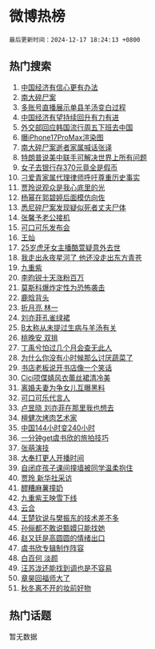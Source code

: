 # 微博热榜

`最后更新时间：2024-12-17 18:24:13 +0800`

## 热门搜索

1. [中国经济有信心更有办法](https://m.weibo.cn/search?containerid=100103type%3D1%26t%3D10%26q%3D%23%E4%B8%AD%E5%9B%BD%E7%BB%8F%E6%B5%8E%E6%9C%89%E4%BF%A1%E5%BF%83%E6%9B%B4%E6%9C%89%E5%8A%9E%E6%B3%95%23&stream_entry_id=51&isnewpage=1&extparam=seat%3D1%26c_type%3D51%26pos%3D0%26cate%3D10103%26q%3D%2523%25E4%25B8%25AD%25E5%259B%25BD%25E7%25BB%258F%25E6%25B5%258E%25E6%259C%2589%25E4%25BF%25A1%25E5%25BF%2583%25E6%259B%25B4%25E6%259C%2589%25E5%258A%259E%25E6%25B3%2595%2523%26dgr%3D0%26filter_type%3Drealtimehot%26stream_entry_id%3D51%26display_time%3D1734431051%26pre_seqid%3D17344310519080199779141)
1. [南大碎尸案](https://m.weibo.cn/search?containerid=100103type%3D1%26t%3D10%26q%3D%E5%8D%97%E5%A4%A7%E7%A2%8E%E5%B0%B8%E6%A1%88&stream_entry_id=31&isnewpage=1&extparam=seat%3D1%26pos%3D0%26lcate%3D5001%26flag%3D2%26filter_type%3Drealtimehot%26q%3D%25E5%258D%2597%25E5%25A4%25A7%25E7%25A2%258E%25E5%25B0%25B8%25E6%25A1%2588%26dgr%3D0%26realpos%3D1%26cate%3D5001%26band_rank%3D1%26c_type%3D31%26stream_entry_id%3D31%26display_time%3D1734431051%26pre_seqid%3D17344310519080199779141)
1. [多账号直播展示单县羊汤变白过程](https://m.weibo.cn/search?containerid=100103type%3D1%26t%3D10%26q%3D%23%E5%A4%9A%E8%B4%A6%E5%8F%B7%E7%9B%B4%E6%92%AD%E5%B1%95%E7%A4%BA%E5%8D%95%E5%8E%BF%E7%BE%8A%E6%B1%A4%E5%8F%98%E7%99%BD%E8%BF%87%E7%A8%8B%23&stream_entry_id=31&isnewpage=1&extparam=seat%3D1%26pos%3D1%26lcate%3D5001%26flag%3D1%26filter_type%3Drealtimehot%26q%3D%2523%25E5%25A4%259A%25E8%25B4%25A6%25E5%258F%25B7%25E7%259B%25B4%25E6%2592%25AD%25E5%25B1%2595%25E7%25A4%25BA%25E5%258D%2595%25E5%258E%25BF%25E7%25BE%258A%25E6%25B1%25A4%25E5%258F%2598%25E7%2599%25BD%25E8%25BF%2587%25E7%25A8%258B%2523%26dgr%3D0%26realpos%3D2%26cate%3D5001%26band_rank%3D2%26c_type%3D31%26stream_entry_id%3D31%26display_time%3D1734431051%26pre_seqid%3D17344310519080199779141)
1. [中国经济有望持续回升有力有进](https://m.weibo.cn/search?containerid=100103type%3D1%26t%3D10%26q%3D%23%E4%B8%AD%E5%9B%BD%E7%BB%8F%E6%B5%8E%E6%9C%89%E6%9C%9B%E6%8C%81%E7%BB%AD%E5%9B%9E%E5%8D%87%E6%9C%89%E5%8A%9B%E6%9C%89%E8%BF%9B%23&stream_entry_id=31&isnewpage=1&extparam=seat%3D1%26pos%3D2%26lcate%3D5001%26flag%3D0%26filter_type%3Drealtimehot%26q%3D%2523%25E4%25B8%25AD%25E5%259B%25BD%25E7%25BB%258F%25E6%25B5%258E%25E6%259C%2589%25E6%259C%259B%25E6%258C%2581%25E7%25BB%25AD%25E5%259B%259E%25E5%258D%2587%25E6%259C%2589%25E5%258A%259B%25E6%259C%2589%25E8%25BF%259B%2523%26dgr%3D0%26realpos%3D3%26cate%3D5001%26band_rank%3D3%26c_type%3D31%26stream_entry_id%3D31%26display_time%3D1734431051%26pre_seqid%3D17344310519080199779141)
1. [外交部回应韩国流行周五下班去中国](https://m.weibo.cn/search?containerid=100103type%3D1%26t%3D10%26q%3D%23%E5%A4%96%E4%BA%A4%E9%83%A8%E5%9B%9E%E5%BA%94%E9%9F%A9%E5%9B%BD%E6%B5%81%E8%A1%8C%E5%91%A8%E4%BA%94%E4%B8%8B%E7%8F%AD%E5%8E%BB%E4%B8%AD%E5%9B%BD%23&stream_entry_id=31&isnewpage=1&extparam=seat%3D1%26pos%3D3%26lcate%3D5001%26flag%3D0%26filter_type%3Drealtimehot%26q%3D%2523%25E5%25A4%2596%25E4%25BA%25A4%25E9%2583%25A8%25E5%259B%259E%25E5%25BA%2594%25E9%259F%25A9%25E5%259B%25BD%25E6%25B5%2581%25E8%25A1%258C%25E5%2591%25A8%25E4%25BA%2594%25E4%25B8%258B%25E7%258F%25AD%25E5%258E%25BB%25E4%25B8%25AD%25E5%259B%25BD%2523%26dgr%3D0%26realpos%3D4%26cate%3D5001%26band_rank%3D4%26c_type%3D31%26stream_entry_id%3D31%26display_time%3D1734431051%26pre_seqid%3D17344310519080199779141)
1. [曝iPhone17ProMax渲染图](https://m.weibo.cn/search?containerid=100103type%3D1%26t%3D10%26q%3D%23%E6%9B%9DiPhone17ProMax%E6%B8%B2%E6%9F%93%E5%9B%BE%23&stream_entry_id=31&isnewpage=1&extparam=seat%3D1%26pos%3D4%26lcate%3D5001%26flag%3D1%26filter_type%3Drealtimehot%26q%3D%2523%25E6%259B%259DiPhone17ProMax%25E6%25B8%25B2%25E6%259F%2593%25E5%259B%25BE%2523%26dgr%3D0%26realpos%3D5%26cate%3D5001%26band_rank%3D5%26c_type%3D31%26stream_entry_id%3D31%26display_time%3D1734431051%26pre_seqid%3D17344310519080199779141)
1. [南大碎尸案逝者家属喊话张译](https://m.weibo.cn/search?containerid=100103type%3D1%26t%3D10%26q%3D%23%E5%8D%97%E5%A4%A7%E7%A2%8E%E5%B0%B8%E6%A1%88%E9%80%9D%E8%80%85%E5%AE%B6%E5%B1%9E%E5%96%8A%E8%AF%9D%E5%BC%A0%E8%AF%91%23&stream_entry_id=31&isnewpage=1&extparam=seat%3D1%26pos%3D5%26lcate%3D5001%26flag%3D2%26filter_type%3Drealtimehot%26q%3D%2523%25E5%258D%2597%25E5%25A4%25A7%25E7%25A2%258E%25E5%25B0%25B8%25E6%25A1%2588%25E9%2580%259D%25E8%2580%2585%25E5%25AE%25B6%25E5%25B1%259E%25E5%2596%258A%25E8%25AF%259D%25E5%25BC%25A0%25E8%25AF%2591%2523%26dgr%3D0%26realpos%3D6%26cate%3D5001%26band_rank%3D6%26c_type%3D31%26stream_entry_id%3D31%26display_time%3D1734431051%26pre_seqid%3D17344310519080199779141)
1. [特朗普说美中联手可解决世界上所有问题](https://m.weibo.cn/search?containerid=100103type%3D1%26t%3D10%26q%3D%23%E7%89%B9%E6%9C%97%E6%99%AE%E8%AF%B4%E7%BE%8E%E4%B8%AD%E8%81%94%E6%89%8B%E5%8F%AF%E8%A7%A3%E5%86%B3%E4%B8%96%E7%95%8C%E4%B8%8A%E6%89%80%E6%9C%89%E9%97%AE%E9%A2%98%23&stream_entry_id=31&isnewpage=1&extparam=seat%3D1%26pos%3D6%26lcate%3D5001%26flag%3D0%26filter_type%3Drealtimehot%26q%3D%2523%25E7%2589%25B9%25E6%259C%2597%25E6%2599%25AE%25E8%25AF%25B4%25E7%25BE%258E%25E4%25B8%25AD%25E8%2581%2594%25E6%2589%258B%25E5%258F%25AF%25E8%25A7%25A3%25E5%2586%25B3%25E4%25B8%2596%25E7%2595%258C%25E4%25B8%258A%25E6%2589%2580%25E6%259C%2589%25E9%2597%25AE%25E9%25A2%2598%2523%26dgr%3D0%26realpos%3D7%26cate%3D5001%26band_rank%3D7%26c_type%3D31%26stream_entry_id%3D31%26display_time%3D1734431051%26pre_seqid%3D17344310519080199779141)
1. [女子去银行存370元竟全是假币](https://m.weibo.cn/search?containerid=100103type%3D1%26t%3D10%26q%3D%23%E5%A5%B3%E5%AD%90%E5%8E%BB%E9%93%B6%E8%A1%8C%E5%AD%98370%E5%85%83%E7%AB%9F%E5%85%A8%E6%98%AF%E5%81%87%E5%B8%81%23&stream_entry_id=31&isnewpage=1&extparam=seat%3D1%26pos%3D7%26lcate%3D5001%26flag%3D0%26filter_type%3Drealtimehot%26q%3D%2523%25E5%25A5%25B3%25E5%25AD%2590%25E5%258E%25BB%25E9%2593%25B6%25E8%25A1%258C%25E5%25AD%2598370%25E5%2585%2583%25E7%25AB%259F%25E5%2585%25A8%25E6%2598%25AF%25E5%2581%2587%25E5%25B8%2581%2523%26dgr%3D0%26realpos%3D8%26cate%3D5001%26band_rank%3D8%26c_type%3D31%26stream_entry_id%3D31%26display_time%3D1734431051%26pre_seqid%3D17344310519080199779141)
1. [刁爱青家属代理律师呼吁尊重历史事实](https://m.weibo.cn/search?containerid=100103type%3D1%26t%3D10%26q%3D%23%E5%88%81%E7%88%B1%E9%9D%92%E5%AE%B6%E5%B1%9E%E4%BB%A3%E7%90%86%E5%BE%8B%E5%B8%88%E5%91%BC%E5%90%81%E5%B0%8A%E9%87%8D%E5%8E%86%E5%8F%B2%E4%BA%8B%E5%AE%9E%23&stream_entry_id=31&isnewpage=1&extparam=seat%3D1%26pos%3D8%26lcate%3D5001%26flag%3D1%26filter_type%3Drealtimehot%26q%3D%2523%25E5%2588%2581%25E7%2588%25B1%25E9%259D%2592%25E5%25AE%25B6%25E5%25B1%259E%25E4%25BB%25A3%25E7%2590%2586%25E5%25BE%258B%25E5%25B8%2588%25E5%2591%25BC%25E5%2590%2581%25E5%25B0%258A%25E9%2587%258D%25E5%258E%2586%25E5%258F%25B2%25E4%25BA%258B%25E5%25AE%259E%2523%26dgr%3D0%26realpos%3D9%26cate%3D5001%26band_rank%3D9%26c_type%3D31%26stream_entry_id%3D31%26display_time%3D1734431051%26pre_seqid%3D17344310519080199779141)
1. [贾玲说观众是我心底里的光](https://m.weibo.cn/search?containerid=100103type%3D1%26t%3D10%26q%3D%23%E8%B4%BE%E7%8E%B2%E8%AF%B4%E8%A7%82%E4%BC%97%E6%98%AF%E6%88%91%E5%BF%83%E5%BA%95%E9%87%8C%E7%9A%84%E5%85%89%23&stream_entry_id=31&isnewpage=1&extparam=seat%3D1%26pos%3D9%26lcate%3D5001%26flag%3D1%26filter_type%3Drealtimehot%26q%3D%2523%25E8%25B4%25BE%25E7%258E%25B2%25E8%25AF%25B4%25E8%25A7%2582%25E4%25BC%2597%25E6%2598%25AF%25E6%2588%2591%25E5%25BF%2583%25E5%25BA%2595%25E9%2587%258C%25E7%259A%2584%25E5%2585%2589%2523%26dgr%3D0%26realpos%3D10%26cate%3D5001%26band_rank%3D10%26c_type%3D31%26stream_entry_id%3D31%26display_time%3D1734431051%26pre_seqid%3D17344310519080199779141)
1. [杨幂在郭碧婷后面模仿向佐](https://m.weibo.cn/search?containerid=100103type%3D1%26t%3D10%26q%3D%23%E6%9D%A8%E5%B9%82%E5%9C%A8%E9%83%AD%E7%A2%A7%E5%A9%B7%E5%90%8E%E9%9D%A2%E6%A8%A1%E4%BB%BF%E5%90%91%E4%BD%90%23&stream_entry_id=31&isnewpage=1&extparam=seat%3D1%26pos%3D10%26lcate%3D5001%26flag%3D1%26filter_type%3Drealtimehot%26q%3D%2523%25E6%259D%25A8%25E5%25B9%2582%25E5%259C%25A8%25E9%2583%25AD%25E7%25A2%25A7%25E5%25A9%25B7%25E5%2590%258E%25E9%259D%25A2%25E6%25A8%25A1%25E4%25BB%25BF%25E5%2590%2591%25E4%25BD%2590%2523%26dgr%3D0%26realpos%3D11%26cate%3D5001%26band_rank%3D11%26c_type%3D31%26stream_entry_id%3D31%26display_time%3D1734431051%26pre_seqid%3D17344310519080199779141)
1. [悉尼碎尸案发现疑似死者丈夫尸体](https://m.weibo.cn/search?containerid=100103type%3D1%26t%3D10%26q%3D%23%E6%82%89%E5%B0%BC%E7%A2%8E%E5%B0%B8%E6%A1%88%E5%8F%91%E7%8E%B0%E7%96%91%E4%BC%BC%E6%AD%BB%E8%80%85%E4%B8%88%E5%A4%AB%E5%B0%B8%E4%BD%93%23&stream_entry_id=31&isnewpage=1&extparam=seat%3D1%26pos%3D11%26lcate%3D5001%26flag%3D2%26filter_type%3Drealtimehot%26q%3D%2523%25E6%2582%2589%25E5%25B0%25BC%25E7%25A2%258E%25E5%25B0%25B8%25E6%25A1%2588%25E5%258F%2591%25E7%258E%25B0%25E7%2596%2591%25E4%25BC%25BC%25E6%25AD%25BB%25E8%2580%2585%25E4%25B8%2588%25E5%25A4%25AB%25E5%25B0%25B8%25E4%25BD%2593%2523%26dgr%3D0%26realpos%3D12%26cate%3D5001%26band_rank%3D12%26c_type%3D31%26stream_entry_id%3D31%26display_time%3D1734431051%26pre_seqid%3D17344310519080199779141)
1. [张馨予老公接机](https://m.weibo.cn/search?containerid=100103type%3D1%26t%3D10%26q%3D%23%E5%BC%A0%E9%A6%A8%E4%BA%88%E8%80%81%E5%85%AC%E6%8E%A5%E6%9C%BA%23&stream_entry_id=31&isnewpage=1&extparam=seat%3D1%26pos%3D12%26lcate%3D5001%26flag%3D1%26filter_type%3Drealtimehot%26q%3D%2523%25E5%25BC%25A0%25E9%25A6%25A8%25E4%25BA%2588%25E8%2580%2581%25E5%2585%25AC%25E6%258E%25A5%25E6%259C%25BA%2523%26dgr%3D0%26realpos%3D13%26cate%3D5001%26band_rank%3D13%26c_type%3D31%26stream_entry_id%3D31%26display_time%3D1734431051%26pre_seqid%3D17344310519080199779141)
1. [可口可乐发布会](https://m.weibo.cn/search?containerid=100103type%3D1%26t%3D10%26q%3D%23%E5%8F%AF%E5%8F%A3%E5%8F%AF%E4%B9%90%E5%8F%91%E5%B8%83%E4%BC%9A%23&stream_entry_id=31&isnewpage=1&extparam=seat%3D1%26pos%3D13%26lcate%3D5001%26flag%3D1%26filter_type%3Drealtimehot%26q%3D%2523%25E5%258F%25AF%25E5%258F%25A3%25E5%258F%25AF%25E4%25B9%2590%25E5%258F%2591%25E5%25B8%2583%25E4%25BC%259A%2523%26dgr%3D0%26realpos%3D14%26cate%3D5001%26band_rank%3D14%26c_type%3D31%26stream_entry_id%3D31%26display_time%3D1734431051%26pre_seqid%3D17344310519080199779141)
1. [王灿](https://m.weibo.cn/search?containerid=100103type%3D1%26t%3D10%26q%3D%E7%8E%8B%E7%81%BF&stream_entry_id=31&isnewpage=1&extparam=seat%3D1%26pos%3D14%26lcate%3D5001%26flag%3D1%26filter_type%3Drealtimehot%26q%3D%25E7%258E%258B%25E7%2581%25BF%26dgr%3D0%26realpos%3D15%26cate%3D5001%26band_rank%3D15%26c_type%3D31%26stream_entry_id%3D31%26display_time%3D1734431051%26pre_seqid%3D17344310519080199779141)
1. [25岁虎牙女主播酷萱疑意外去世](https://m.weibo.cn/search?containerid=100103type%3D1%26t%3D10%26q%3D%2325%E5%B2%81%E8%99%8E%E7%89%99%E5%A5%B3%E4%B8%BB%E6%92%AD%E9%85%B7%E8%90%B1%E7%96%91%E6%84%8F%E5%A4%96%E5%8E%BB%E4%B8%96%23&stream_entry_id=31&isnewpage=1&extparam=seat%3D1%26pos%3D15%26lcate%3D5001%26flag%3D0%26filter_type%3Drealtimehot%26q%3D%252325%25E5%25B2%2581%25E8%2599%258E%25E7%2589%2599%25E5%25A5%25B3%25E4%25B8%25BB%25E6%2592%25AD%25E9%2585%25B7%25E8%2590%25B1%25E7%2596%2591%25E6%2584%258F%25E5%25A4%2596%25E5%258E%25BB%25E4%25B8%2596%2523%26dgr%3D0%26realpos%3D16%26cate%3D5001%26band_rank%3D16%26c_type%3D31%26stream_entry_id%3D31%26display_time%3D1734431051%26pre_seqid%3D17344310519080199779141)
1. [我走出永夜星河了 他还没走出东方青苍](https://m.weibo.cn/search?containerid=100103type%3D1%26t%3D10%26q%3D%E6%88%91%E8%B5%B0%E5%87%BA%E6%B0%B8%E5%A4%9C%E6%98%9F%E6%B2%B3%E4%BA%86+%E4%BB%96%E8%BF%98%E6%B2%A1%E8%B5%B0%E5%87%BA%E4%B8%9C%E6%96%B9%E9%9D%92%E8%8B%8D&stream_entry_id=31&isnewpage=1&extparam=seat%3D1%26pos%3D16%26lcate%3D5001%26flag%3D2%26filter_type%3Drealtimehot%26q%3D%25E6%2588%2591%25E8%25B5%25B0%25E5%2587%25BA%25E6%25B0%25B8%25E5%25A4%259C%25E6%2598%259F%25E6%25B2%25B3%25E4%25BA%2586%2520%25E4%25BB%2596%25E8%25BF%2598%25E6%25B2%25A1%25E8%25B5%25B0%25E5%2587%25BA%25E4%25B8%259C%25E6%2596%25B9%25E9%259D%2592%25E8%258B%258D%26dgr%3D0%26realpos%3D17%26cate%3D5001%26band_rank%3D17%26c_type%3D31%26stream_entry_id%3D31%26display_time%3D1734431051%26pre_seqid%3D17344310519080199779141)
1. [九重紫](https://m.weibo.cn/search?containerid=100103type%3D1%26t%3D10%26q%3D%E4%B9%9D%E9%87%8D%E7%B4%AB&stream_entry_id=31&isnewpage=1&extparam=seat%3D1%26pos%3D17%26lcate%3D5001%26flag%3D1%26filter_type%3Drealtimehot%26q%3D%25E4%25B9%259D%25E9%2587%258D%25E7%25B4%25AB%26dgr%3D0%26realpos%3D18%26cate%3D5001%26band_rank%3D18%26c_type%3D31%26stream_entry_id%3D31%26display_time%3D1734431051%26pre_seqid%3D17344310519080199779141)
1. [李昀锐十天涨粉百万](https://m.weibo.cn/search?containerid=100103type%3D1%26t%3D10%26q%3D%23%E6%9D%8E%E6%98%80%E9%94%90%E5%8D%81%E5%A4%A9%E6%B6%A8%E7%B2%89%E7%99%BE%E4%B8%87%23&stream_entry_id=31&isnewpage=1&extparam=seat%3D1%26pos%3D18%26lcate%3D5001%26flag%3D1%26filter_type%3Drealtimehot%26q%3D%2523%25E6%259D%258E%25E6%2598%2580%25E9%2594%2590%25E5%258D%2581%25E5%25A4%25A9%25E6%25B6%25A8%25E7%25B2%2589%25E7%2599%25BE%25E4%25B8%2587%2523%26dgr%3D0%26realpos%3D19%26cate%3D5001%26band_rank%3D19%26c_type%3D31%26stream_entry_id%3D31%26display_time%3D1734431051%26pre_seqid%3D17344310519080199779141)
1. [莫斯科爆炸定性为恐怖袭击](https://m.weibo.cn/search?containerid=100103type%3D1%26t%3D10%26q%3D%23%E8%8E%AB%E6%96%AF%E7%A7%91%E7%88%86%E7%82%B8%E5%AE%9A%E6%80%A7%E4%B8%BA%E6%81%90%E6%80%96%E8%A2%AD%E5%87%BB%23&stream_entry_id=31&isnewpage=1&extparam=seat%3D1%26pos%3D19%26lcate%3D5001%26flag%3D1%26filter_type%3Drealtimehot%26q%3D%2523%25E8%258E%25AB%25E6%2596%25AF%25E7%25A7%2591%25E7%2588%2586%25E7%2582%25B8%25E5%25AE%259A%25E6%2580%25A7%25E4%25B8%25BA%25E6%2581%2590%25E6%2580%2596%25E8%25A2%25AD%25E5%2587%25BB%2523%26dgr%3D0%26realpos%3D20%26cate%3D5001%26band_rank%3D20%26c_type%3D31%26stream_entry_id%3D31%26display_time%3D1734431051%26pre_seqid%3D17344310519080199779141)
1. [鹿晗背头](https://m.weibo.cn/search?containerid=100103type%3D1%26t%3D10%26q%3D%E9%B9%BF%E6%99%97%E8%83%8C%E5%A4%B4&stream_entry_id=31&isnewpage=1&extparam=seat%3D1%26pos%3D20%26lcate%3D5001%26flag%3D0%26filter_type%3Drealtimehot%26q%3D%25E9%25B9%25BF%25E6%2599%2597%25E8%2583%258C%25E5%25A4%25B4%26dgr%3D0%26realpos%3D21%26cate%3D5001%26band_rank%3D21%26c_type%3D31%26stream_entry_id%3D31%26display_time%3D1734431051%26pre_seqid%3D17344310519080199779141)
1. [折月亮 林一](https://m.weibo.cn/search?containerid=100103type%3D1%26t%3D10%26q%3D%E6%8A%98%E6%9C%88%E4%BA%AE+%E6%9E%97%E4%B8%80&stream_entry_id=31&isnewpage=1&extparam=seat%3D1%26pos%3D21%26lcate%3D5001%26flag%3D1%26filter_type%3Drealtimehot%26q%3D%25E6%258A%2598%25E6%259C%2588%25E4%25BA%25AE%2520%25E6%259E%2597%25E4%25B8%2580%26dgr%3D0%26realpos%3D22%26cate%3D5001%26band_rank%3D22%26c_type%3D31%26stream_entry_id%3D31%26display_time%3D1734431051%26pre_seqid%3D17344310519080199779141)
1. [刘亦菲孔雀绿裙](https://m.weibo.cn/search?containerid=100103type%3D1%26t%3D10%26q%3D%23%E5%88%98%E4%BA%A6%E8%8F%B2%E5%AD%94%E9%9B%80%E7%BB%BF%E8%A3%99%23&stream_entry_id=31&isnewpage=1&extparam=seat%3D1%26pos%3D22%26lcate%3D5001%26flag%3D1%26filter_type%3Drealtimehot%26q%3D%2523%25E5%2588%2598%25E4%25BA%25A6%25E8%258F%25B2%25E5%25AD%2594%25E9%259B%2580%25E7%25BB%25BF%25E8%25A3%2599%2523%26dgr%3D0%26realpos%3D23%26cate%3D5001%26band_rank%3D23%26c_type%3D31%26stream_entry_id%3D31%26display_time%3D1734431051%26pre_seqid%3D17344310519080199779141)
1. [B太称从未提过生病与羊汤有关](https://m.weibo.cn/search?containerid=100103type%3D1%26t%3D10%26q%3D%23B%E5%A4%AA%E7%A7%B0%E4%BB%8E%E6%9C%AA%E6%8F%90%E8%BF%87%E7%94%9F%E7%97%85%E4%B8%8E%E7%BE%8A%E6%B1%A4%E6%9C%89%E5%85%B3%23&stream_entry_id=31&isnewpage=1&extparam=seat%3D1%26pos%3D23%26lcate%3D5001%26flag%3D0%26filter_type%3Drealtimehot%26q%3D%2523B%25E5%25A4%25AA%25E7%25A7%25B0%25E4%25BB%258E%25E6%259C%25AA%25E6%258F%2590%25E8%25BF%2587%25E7%2594%259F%25E7%2597%2585%25E4%25B8%258E%25E7%25BE%258A%25E6%25B1%25A4%25E6%259C%2589%25E5%2585%25B3%2523%26dgr%3D0%26realpos%3D24%26cate%3D5001%26band_rank%3D24%26c_type%3D31%26stream_entry_id%3D31%26display_time%3D1734431051%26pre_seqid%3D17344310519080199779141)
1. [桃晚安 双排](https://m.weibo.cn/search?containerid=100103type%3D1%26t%3D10%26q%3D%E6%A1%83%E6%99%9A%E5%AE%89+%E5%8F%8C%E6%8E%92&stream_entry_id=31&isnewpage=1&extparam=seat%3D1%26pos%3D24%26lcate%3D5001%26flag%3D1%26filter_type%3Drealtimehot%26q%3D%25E6%25A1%2583%25E6%2599%259A%25E5%25AE%2589%2520%25E5%258F%258C%25E6%258E%2592%26dgr%3D0%26realpos%3D25%26cate%3D5001%26band_rank%3D25%26c_type%3D31%26stream_entry_id%3D31%26display_time%3D1734431051%26pre_seqid%3D17344310519080199779141)
1. [丁禹兮怕过几个月会查无此人](https://m.weibo.cn/search?containerid=100103type%3D1%26t%3D10%26q%3D%23%E4%B8%81%E7%A6%B9%E5%85%AE%E6%80%95%E8%BF%87%E5%87%A0%E4%B8%AA%E6%9C%88%E4%BC%9A%E6%9F%A5%E6%97%A0%E6%AD%A4%E4%BA%BA%23&stream_entry_id=31&isnewpage=1&extparam=seat%3D1%26pos%3D25%26lcate%3D5001%26flag%3D0%26filter_type%3Drealtimehot%26q%3D%2523%25E4%25B8%2581%25E7%25A6%25B9%25E5%2585%25AE%25E6%2580%2595%25E8%25BF%2587%25E5%2587%25A0%25E4%25B8%25AA%25E6%259C%2588%25E4%25BC%259A%25E6%259F%25A5%25E6%2597%25A0%25E6%25AD%25A4%25E4%25BA%25BA%2523%26dgr%3D0%26realpos%3D26%26cate%3D5001%26band_rank%3D26%26c_type%3D31%26stream_entry_id%3D31%26display_time%3D1734431051%26pre_seqid%3D17344310519080199779141)
1. [为什么你没有小时候那么讨厌蔬菜了](https://m.weibo.cn/search?containerid=100103type%3D1%26t%3D10%26q%3D%E4%B8%BA%E4%BB%80%E4%B9%88%E4%BD%A0%E6%B2%A1%E6%9C%89%E5%B0%8F%E6%97%B6%E5%80%99%E9%82%A3%E4%B9%88%E8%AE%A8%E5%8E%8C%E8%94%AC%E8%8F%9C%E4%BA%86&stream_entry_id=31&isnewpage=1&extparam=seat%3D1%26pos%3D26%26lcate%3D5001%26flag%3D1%26filter_type%3Drealtimehot%26q%3D%25E4%25B8%25BA%25E4%25BB%2580%25E4%25B9%2588%25E4%25BD%25A0%25E6%25B2%25A1%25E6%259C%2589%25E5%25B0%258F%25E6%2597%25B6%25E5%2580%2599%25E9%2582%25A3%25E4%25B9%2588%25E8%25AE%25A8%25E5%258E%258C%25E8%2594%25AC%25E8%258F%259C%25E4%25BA%2586%26dgr%3D0%26realpos%3D27%26cate%3D5001%26band_rank%3D27%26c_type%3D31%26stream_entry_id%3D31%26display_time%3D1734431051%26pre_seqid%3D17344310519080199779141)
1. [书店老板说开书店像一个笑话](https://m.weibo.cn/search?containerid=100103type%3D1%26t%3D10%26q%3D%E4%B9%A6%E5%BA%97%E8%80%81%E6%9D%BF%E8%AF%B4%E5%BC%80%E4%B9%A6%E5%BA%97%E5%83%8F%E4%B8%80%E4%B8%AA%E7%AC%91%E8%AF%9D&stream_entry_id=31&isnewpage=1&extparam=seat%3D1%26pos%3D27%26lcate%3D5001%26flag%3D1%26filter_type%3Drealtimehot%26q%3D%25E4%25B9%25A6%25E5%25BA%2597%25E8%2580%2581%25E6%259D%25BF%25E8%25AF%25B4%25E5%25BC%2580%25E4%25B9%25A6%25E5%25BA%2597%25E5%2583%258F%25E4%25B8%2580%25E4%25B8%25AA%25E7%25AC%2591%25E8%25AF%259D%26dgr%3D0%26realpos%3D28%26cate%3D5001%26band_rank%3D28%26c_type%3D31%26stream_entry_id%3D31%26display_time%3D1734431051%26pre_seqid%3D17344310519080199779141)
1. [Cici项偞婧风衣蕾丝裙清冷美](https://m.weibo.cn/search?containerid=100103type%3D1%26t%3D10%26q%3D%23Cici%E9%A1%B9%E5%81%9E%E5%A9%A7%E9%A3%8E%E8%A1%A3%E8%95%BE%E4%B8%9D%E8%A3%99%E6%B8%85%E5%86%B7%E7%BE%8E%23&stream_entry_id=31&isnewpage=1&extparam=seat%3D1%26pos%3D28%26lcate%3D5001%26flag%3D1%26filter_type%3Drealtimehot%26q%3D%2523Cici%25E9%25A1%25B9%25E5%2581%259E%25E5%25A9%25A7%25E9%25A3%258E%25E8%25A1%25A3%25E8%2595%25BE%25E4%25B8%259D%25E8%25A3%2599%25E6%25B8%2585%25E5%2586%25B7%25E7%25BE%258E%2523%26dgr%3D0%26realpos%3D29%26cate%3D5001%26band_rank%3D29%26c_type%3D31%26stream_entry_id%3D31%26display_time%3D1734431051%26pre_seqid%3D17344310519080199779141)
1. [离婚夫妻为争女儿互曝黑料](https://m.weibo.cn/search?containerid=100103type%3D1%26t%3D10%26q%3D%23%E7%A6%BB%E5%A9%9A%E5%A4%AB%E5%A6%BB%E4%B8%BA%E4%BA%89%E5%A5%B3%E5%84%BF%E4%BA%92%E6%9B%9D%E9%BB%91%E6%96%99%23&stream_entry_id=31&isnewpage=1&extparam=seat%3D1%26pos%3D29%26lcate%3D5001%26flag%3D1%26filter_type%3Drealtimehot%26q%3D%2523%25E7%25A6%25BB%25E5%25A9%259A%25E5%25A4%25AB%25E5%25A6%25BB%25E4%25B8%25BA%25E4%25BA%2589%25E5%25A5%25B3%25E5%2584%25BF%25E4%25BA%2592%25E6%259B%259D%25E9%25BB%2591%25E6%2596%2599%2523%26dgr%3D0%26realpos%3D30%26cate%3D5001%26band_rank%3D30%26c_type%3D31%26stream_entry_id%3D31%26display_time%3D1734431051%26pre_seqid%3D17344310519080199779141)
1. [可口可乐代言人](https://m.weibo.cn/search?containerid=100103type%3D1%26t%3D10%26q%3D%E5%8F%AF%E5%8F%A3%E5%8F%AF%E4%B9%90%E4%BB%A3%E8%A8%80%E4%BA%BA&stream_entry_id=31&isnewpage=1&extparam=seat%3D1%26pos%3D30%26lcate%3D5001%26flag%3D0%26filter_type%3Drealtimehot%26q%3D%25E5%258F%25AF%25E5%258F%25A3%25E5%258F%25AF%25E4%25B9%2590%25E4%25BB%25A3%25E8%25A8%2580%25E4%25BA%25BA%26dgr%3D0%26realpos%3D31%26cate%3D5001%26band_rank%3D31%26c_type%3D31%26stream_entry_id%3D31%26display_time%3D1734431051%26pre_seqid%3D17344310519080199779141)
1. [卢昱晓 刘亦菲在那里我也想去](https://m.weibo.cn/search?containerid=100103type%3D1%26t%3D10%26q%3D%E5%8D%A2%E6%98%B1%E6%99%93+%E5%88%98%E4%BA%A6%E8%8F%B2%E5%9C%A8%E9%82%A3%E9%87%8C%E6%88%91%E4%B9%9F%E6%83%B3%E5%8E%BB&stream_entry_id=31&isnewpage=1&extparam=seat%3D1%26pos%3D31%26lcate%3D5001%26flag%3D0%26filter_type%3Drealtimehot%26q%3D%25E5%258D%25A2%25E6%2598%25B1%25E6%2599%2593%2520%25E5%2588%2598%25E4%25BA%25A6%25E8%258F%25B2%25E5%259C%25A8%25E9%2582%25A3%25E9%2587%258C%25E6%2588%2591%25E4%25B9%259F%25E6%2583%25B3%25E5%258E%25BB%26dgr%3D0%26realpos%3D32%26cate%3D5001%26band_rank%3D32%26c_type%3D31%26stream_entry_id%3D31%26display_time%3D1734431051%26pre_seqid%3D17344310519080199779141)
1. [檀健次烤肉艺术家](https://m.weibo.cn/search?containerid=100103type%3D1%26t%3D10%26q%3D%E6%AA%80%E5%81%A5%E6%AC%A1%E7%83%A4%E8%82%89%E8%89%BA%E6%9C%AF%E5%AE%B6&stream_entry_id=31&isnewpage=1&extparam=seat%3D1%26pos%3D32%26lcate%3D5001%26flag%3D1%26filter_type%3Drealtimehot%26q%3D%25E6%25AA%2580%25E5%2581%25A5%25E6%25AC%25A1%25E7%2583%25A4%25E8%2582%2589%25E8%2589%25BA%25E6%259C%25AF%25E5%25AE%25B6%26dgr%3D0%26realpos%3D33%26cate%3D5001%26band_rank%3D33%26c_type%3D31%26stream_entry_id%3D31%26display_time%3D1734431051%26pre_seqid%3D17344310519080199779141)
1. [中国144小时变240小时](https://m.weibo.cn/search?containerid=100103type%3D1%26t%3D10%26q%3D%23%E4%B8%AD%E5%9B%BD144%E5%B0%8F%E6%97%B6%E5%8F%98240%E5%B0%8F%E6%97%B6%23&stream_entry_id=31&isnewpage=1&extparam=seat%3D1%26pos%3D33%26lcate%3D5001%26flag%3D0%26filter_type%3Drealtimehot%26q%3D%2523%25E4%25B8%25AD%25E5%259B%25BD144%25E5%25B0%258F%25E6%2597%25B6%25E5%258F%2598240%25E5%25B0%258F%25E6%2597%25B6%2523%26dgr%3D0%26realpos%3D34%26cate%3D5001%26band_rank%3D34%26c_type%3D31%26stream_entry_id%3D31%26display_time%3D1734431051%26pre_seqid%3D17344310519080199779141)
1. [一分钟get虞书欣的旅拍技巧](https://m.weibo.cn/search?containerid=100103type%3D1%26t%3D10%26q%3D%23%E4%B8%80%E5%88%86%E9%92%9Fget%E8%99%9E%E4%B9%A6%E6%AC%A3%E7%9A%84%E6%97%85%E6%8B%8D%E6%8A%80%E5%B7%A7%23&stream_entry_id=31&isnewpage=1&extparam=seat%3D1%26pos%3D34%26lcate%3D5001%26flag%3D0%26filter_type%3Drealtimehot%26q%3D%2523%25E4%25B8%2580%25E5%2588%2586%25E9%2592%259Fget%25E8%2599%259E%25E4%25B9%25A6%25E6%25AC%25A3%25E7%259A%2584%25E6%2597%2585%25E6%258B%258D%25E6%258A%2580%25E5%25B7%25A7%2523%26c_type%3D31%26adid%3D268649%26cate%3D5001%26dgr%3D0%26band_rank%3D35%26realpos%3D35%26stream_entry_id%3D31%26display_time%3D1734431051%26pre_seqid%3D17344310519080199779141)
1. [张萌演技](https://m.weibo.cn/search?containerid=100103type%3D1%26t%3D10%26q%3D%E5%BC%A0%E8%90%8C%E6%BC%94%E6%8A%80&stream_entry_id=31&isnewpage=1&extparam=seat%3D1%26pos%3D35%26lcate%3D5001%26flag%3D1%26filter_type%3Drealtimehot%26q%3D%25E5%25BC%25A0%25E8%2590%258C%25E6%25BC%2594%25E6%258A%2580%26dgr%3D0%26realpos%3D36%26cate%3D5001%26band_rank%3D36%26c_type%3D31%26stream_entry_id%3D31%26display_time%3D1734431051%26pre_seqid%3D17344310519080199779141)
1. [大奉打更人开播时间](https://m.weibo.cn/search?containerid=100103type%3D1%26t%3D10%26q%3D%E5%A4%A7%E5%A5%89%E6%89%93%E6%9B%B4%E4%BA%BA%E5%BC%80%E6%92%AD%E6%97%B6%E9%97%B4&stream_entry_id=31&isnewpage=1&extparam=seat%3D1%26pos%3D36%26lcate%3D5001%26flag%3D0%26filter_type%3Drealtimehot%26q%3D%25E5%25A4%25A7%25E5%25A5%2589%25E6%2589%2593%25E6%259B%25B4%25E4%25BA%25BA%25E5%25BC%2580%25E6%2592%25AD%25E6%2597%25B6%25E9%2597%25B4%26dgr%3D0%26realpos%3D37%26cate%3D5001%26band_rank%3D37%26c_type%3D31%26stream_entry_id%3D31%26display_time%3D1734431051%26pre_seqid%3D17344310519080199779141)
1. [自闭症孩子课间撞墙被同学温柔抱住](https://m.weibo.cn/search?containerid=100103type%3D1%26t%3D10%26q%3D%23%E8%87%AA%E9%97%AD%E7%97%87%E5%AD%A9%E5%AD%90%E8%AF%BE%E9%97%B4%E6%92%9E%E5%A2%99%E8%A2%AB%E5%90%8C%E5%AD%A6%E6%B8%A9%E6%9F%94%E6%8A%B1%E4%BD%8F%23&stream_entry_id=31&isnewpage=1&extparam=seat%3D1%26pos%3D37%26lcate%3D5001%26flag%3D32768%26filter_type%3Drealtimehot%26q%3D%2523%25E8%2587%25AA%25E9%2597%25AD%25E7%2597%2587%25E5%25AD%25A9%25E5%25AD%2590%25E8%25AF%25BE%25E9%2597%25B4%25E6%2592%259E%25E5%25A2%2599%25E8%25A2%25AB%25E5%2590%258C%25E5%25AD%25A6%25E6%25B8%25A9%25E6%259F%2594%25E6%258A%25B1%25E4%25BD%258F%2523%26dgr%3D0%26realpos%3D38%26cate%3D5001%26band_rank%3D38%26c_type%3D31%26stream_entry_id%3D31%26display_time%3D1734431051%26pre_seqid%3D17344310519080199779141)
1. [贾玲 新华社采访](https://m.weibo.cn/search?containerid=100103type%3D1%26t%3D10%26q%3D%E8%B4%BE%E7%8E%B2+%E6%96%B0%E5%8D%8E%E7%A4%BE%E9%87%87%E8%AE%BF&stream_entry_id=31&isnewpage=1&extparam=seat%3D1%26pos%3D38%26lcate%3D5001%26flag%3D1%26filter_type%3Drealtimehot%26q%3D%25E8%25B4%25BE%25E7%258E%25B2%2520%25E6%2596%25B0%25E5%258D%258E%25E7%25A4%25BE%25E9%2587%2587%25E8%25AE%25BF%26dgr%3D0%26realpos%3D39%26cate%3D5001%26band_rank%3D39%26c_type%3D31%26stream_entry_id%3D31%26display_time%3D1734431051%26pre_seqid%3D17344310519080199779141)
1. [醪糟麻薯撞奶](https://m.weibo.cn/search?containerid=100103type%3D1%26t%3D10%26q%3D%E9%86%AA%E7%B3%9F%E9%BA%BB%E8%96%AF%E6%92%9E%E5%A5%B6&stream_entry_id=31&isnewpage=1&extparam=seat%3D1%26pos%3D39%26lcate%3D5001%26flag%3D1%26filter_type%3Drealtimehot%26q%3D%25E9%2586%25AA%25E7%25B3%259F%25E9%25BA%25BB%25E8%2596%25AF%25E6%2592%259E%25E5%25A5%25B6%26dgr%3D0%26realpos%3D40%26cate%3D5001%26band_rank%3D40%26c_type%3D31%26stream_entry_id%3D31%26display_time%3D1734431051%26pre_seqid%3D17344310519080199779141)
1. [九重紫王映雪下线](https://m.weibo.cn/search?containerid=100103type%3D1%26t%3D10%26q%3D%E4%B9%9D%E9%87%8D%E7%B4%AB%E7%8E%8B%E6%98%A0%E9%9B%AA%E4%B8%8B%E7%BA%BF&stream_entry_id=31&isnewpage=1&extparam=seat%3D1%26pos%3D40%26lcate%3D5001%26flag%3D1%26filter_type%3Drealtimehot%26q%3D%25E4%25B9%259D%25E9%2587%258D%25E7%25B4%25AB%25E7%258E%258B%25E6%2598%25A0%25E9%259B%25AA%25E4%25B8%258B%25E7%25BA%25BF%26dgr%3D0%26realpos%3D41%26cate%3D5001%26band_rank%3D41%26c_type%3D31%26stream_entry_id%3D31%26display_time%3D1734431051%26pre_seqid%3D17344310519080199779141)
1. [云合](https://m.weibo.cn/search?containerid=100103type%3D1%26t%3D10%26q%3D%E4%BA%91%E5%90%88&stream_entry_id=31&isnewpage=1&extparam=seat%3D1%26pos%3D41%26lcate%3D5001%26flag%3D1%26filter_type%3Drealtimehot%26q%3D%25E4%25BA%2591%25E5%2590%2588%26dgr%3D0%26realpos%3D42%26cate%3D5001%26band_rank%3D42%26c_type%3D31%26stream_entry_id%3D31%26display_time%3D1734431051%26pre_seqid%3D17344310519080199779141)
1. [王楚钦说与樊振东的技术差不多](https://m.weibo.cn/search?containerid=100103type%3D1%26t%3D10%26q%3D%23%E7%8E%8B%E6%A5%9A%E9%92%A6%E8%AF%B4%E4%B8%8E%E6%A8%8A%E6%8C%AF%E4%B8%9C%E7%9A%84%E6%8A%80%E6%9C%AF%E5%B7%AE%E4%B8%8D%E5%A4%9A%23&stream_entry_id=31&isnewpage=1&extparam=seat%3D1%26pos%3D42%26lcate%3D5001%26flag%3D0%26filter_type%3Drealtimehot%26q%3D%2523%25E7%258E%258B%25E6%25A5%259A%25E9%2592%25A6%25E8%25AF%25B4%25E4%25B8%258E%25E6%25A8%258A%25E6%258C%25AF%25E4%25B8%259C%25E7%259A%2584%25E6%258A%2580%25E6%259C%25AF%25E5%25B7%25AE%25E4%25B8%258D%25E5%25A4%259A%2523%26dgr%3D0%26realpos%3D43%26cate%3D5001%26band_rank%3D43%26c_type%3D31%26stream_entry_id%3D31%26display_time%3D1734431051%26pre_seqid%3D17344310519080199779141)
1. [孙俪都不敢说甄嬛只能找她](https://m.weibo.cn/search?containerid=100103type%3D1%26t%3D10%26q%3D%E5%AD%99%E4%BF%AA%E9%83%BD%E4%B8%8D%E6%95%A2%E8%AF%B4%E7%94%84%E5%AC%9B%E5%8F%AA%E8%83%BD%E6%89%BE%E5%A5%B9&stream_entry_id=31&isnewpage=1&extparam=seat%3D1%26pos%3D43%26lcate%3D5001%26flag%3D0%26filter_type%3Drealtimehot%26q%3D%25E5%25AD%2599%25E4%25BF%25AA%25E9%2583%25BD%25E4%25B8%258D%25E6%2595%25A2%25E8%25AF%25B4%25E7%2594%2584%25E5%25AC%259B%25E5%258F%25AA%25E8%2583%25BD%25E6%2589%25BE%25E5%25A5%25B9%26dgr%3D0%26realpos%3D44%26cate%3D5001%26band_rank%3D44%26c_type%3D31%26stream_entry_id%3D31%26display_time%3D1734431051%26pre_seqid%3D17344310519080199779141)
1. [赵又廷是高圆圆的情绪出口](https://m.weibo.cn/search?containerid=100103type%3D1%26t%3D10%26q%3D%23%E8%B5%B5%E5%8F%88%E5%BB%B7%E6%98%AF%E9%AB%98%E5%9C%86%E5%9C%86%E7%9A%84%E6%83%85%E7%BB%AA%E5%87%BA%E5%8F%A3%23&stream_entry_id=31&isnewpage=1&extparam=seat%3D1%26pos%3D44%26lcate%3D5001%26flag%3D0%26filter_type%3Drealtimehot%26q%3D%2523%25E8%25B5%25B5%25E5%258F%2588%25E5%25BB%25B7%25E6%2598%25AF%25E9%25AB%2598%25E5%259C%2586%25E5%259C%2586%25E7%259A%2584%25E6%2583%2585%25E7%25BB%25AA%25E5%2587%25BA%25E5%258F%25A3%2523%26dgr%3D0%26realpos%3D45%26cate%3D5001%26band_rank%3D45%26c_type%3D31%26stream_entry_id%3D31%26display_time%3D1734431051%26pre_seqid%3D17344310519080199779141)
1. [虞书欣专辑制作阵容](https://m.weibo.cn/search?containerid=100103type%3D1%26t%3D10%26q%3D%23%E8%99%9E%E4%B9%A6%E6%AC%A3%E4%B8%93%E8%BE%91%E5%88%B6%E4%BD%9C%E9%98%B5%E5%AE%B9%23&stream_entry_id=31&isnewpage=1&extparam=seat%3D1%26pos%3D45%26lcate%3D5001%26flag%3D1%26filter_type%3Drealtimehot%26q%3D%2523%25E8%2599%259E%25E4%25B9%25A6%25E6%25AC%25A3%25E4%25B8%2593%25E8%25BE%2591%25E5%2588%25B6%25E4%25BD%259C%25E9%2598%25B5%25E5%25AE%25B9%2523%26dgr%3D0%26realpos%3D46%26cate%3D5001%26band_rank%3D46%26c_type%3D31%26stream_entry_id%3D31%26display_time%3D1734431051%26pre_seqid%3D17344310519080199779141)
1. [白百何 淡颜](https://m.weibo.cn/search?containerid=100103type%3D1%26t%3D10%26q%3D%E7%99%BD%E7%99%BE%E4%BD%95+%E6%B7%A1%E9%A2%9C&stream_entry_id=31&isnewpage=1&extparam=seat%3D1%26pos%3D46%26lcate%3D5001%26flag%3D1%26filter_type%3Drealtimehot%26q%3D%25E7%2599%25BD%25E7%2599%25BE%25E4%25BD%2595%2520%25E6%25B7%25A1%25E9%25A2%259C%26dgr%3D0%26realpos%3D47%26cate%3D5001%26band_rank%3D47%26c_type%3D31%26stream_entry_id%3D31%26display_time%3D1734431051%26pre_seqid%3D17344310519080199779141)
1. [汪苏泷还能找到调也是不容易](https://m.weibo.cn/search?containerid=100103type%3D1%26t%3D10%26q%3D%E6%B1%AA%E8%8B%8F%E6%B3%B7%E8%BF%98%E8%83%BD%E6%89%BE%E5%88%B0%E8%B0%83%E4%B9%9F%E6%98%AF%E4%B8%8D%E5%AE%B9%E6%98%93&stream_entry_id=31&isnewpage=1&extparam=seat%3D1%26pos%3D47%26lcate%3D5001%26flag%3D1%26filter_type%3Drealtimehot%26q%3D%25E6%25B1%25AA%25E8%258B%258F%25E6%25B3%25B7%25E8%25BF%2598%25E8%2583%25BD%25E6%2589%25BE%25E5%2588%25B0%25E8%25B0%2583%25E4%25B9%259F%25E6%2598%25AF%25E4%25B8%258D%25E5%25AE%25B9%25E6%2598%2593%26dgr%3D0%26realpos%3D48%26cate%3D5001%26band_rank%3D48%26c_type%3D31%26stream_entry_id%3D31%26display_time%3D1734431051%26pre_seqid%3D17344310519080199779141)
1. [章昊回福师大了](https://m.weibo.cn/search?containerid=100103type%3D1%26t%3D10%26q%3D%E7%AB%A0%E6%98%8A%E5%9B%9E%E7%A6%8F%E5%B8%88%E5%A4%A7%E4%BA%86&stream_entry_id=31&isnewpage=1&extparam=seat%3D1%26pos%3D48%26lcate%3D5001%26flag%3D0%26filter_type%3Drealtimehot%26q%3D%25E7%25AB%25A0%25E6%2598%258A%25E5%259B%259E%25E7%25A6%258F%25E5%25B8%2588%25E5%25A4%25A7%25E4%25BA%2586%26dgr%3D0%26realpos%3D49%26cate%3D5001%26band_rank%3D49%26c_type%3D31%26stream_entry_id%3D31%26display_time%3D1734431051%26pre_seqid%3D17344310519080199779141)
1. [秋冬离不开的妆前好物](https://m.weibo.cn/search?containerid=100103type%3D1%26t%3D10%26q%3D%E7%A7%8B%E5%86%AC%E7%A6%BB%E4%B8%8D%E5%BC%80%E7%9A%84%E5%A6%86%E5%89%8D%E5%A5%BD%E7%89%A9&stream_entry_id=31&isnewpage=1&extparam=seat%3D1%26pos%3D49%26lcate%3D5001%26flag%3D1%26filter_type%3Drealtimehot%26q%3D%25E7%25A7%258B%25E5%2586%25AC%25E7%25A6%25BB%25E4%25B8%258D%25E5%25BC%2580%25E7%259A%2584%25E5%25A6%2586%25E5%2589%258D%25E5%25A5%25BD%25E7%2589%25A9%26dgr%3D0%26realpos%3D50%26cate%3D5001%26band_rank%3D50%26c_type%3D31%26stream_entry_id%3D31%26display_time%3D1734431051%26pre_seqid%3D17344310519080199779141)

## 热门话题

暂无数据
